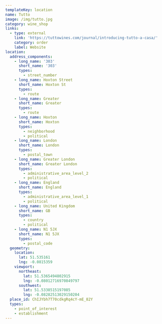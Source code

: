 ```yaml
---
templateKey: location
name: Tutto
image: /img/tutto.jpg
category: wine_shop
links:
  - type: external
    link: 'https://tuttowines.com/journal/introducing-tutto-a-casa/'
    category: order
    label: Website
location:
  address_components:
    - long_name: '303'
      short_name: '303'
      types:
        - street_number
    - long_name: Hoxton Street
      short_name: Hoxton St
      types:
        - route
    - long_name: Greater
      short_name: Greater
      types:
        - route
    - long_name: Hoxton
      short_name: Hoxton
      types:
        - neighborhood
        - political
    - long_name: London
      short_name: London
      types:
        - postal_town
    - long_name: Greater London
      short_name: Greater London
      types:
        - administrative_area_level_2
        - political
    - long_name: England
      short_name: England
      types:
        - administrative_area_level_1
        - political
    - long_name: United Kingdom
      short_name: GB
      types:
        - country
        - political
    - long_name: N1 5JX
      short_name: N1 5JX
      types:
        - postal_code
  geometry:
    location:
      lat: 51.535161
      lng: -0.0815359
    viewport:
      northeast:
        lat: 51.5365494802915
        lng: -0.08012716970849797
      southwest:
        lat: 51.5338515197085
        lng: -0.08282513029150204
  place_id: ChIJYbh7T70cdkgRq4cY-mE_82Y
  types:
    - point_of_interest
    - establishment
---
```


